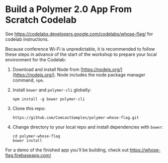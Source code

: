 Build a Polymer 2.0 App From Scratch Codelab
===
See https://codelabs.developers.google.com/codelabs/whose-flag/ for codelab instructions.

Because conference Wi-Fi is unpredictable, it is recommended to follow these steps in advance of the start of the workshop to prepare your local environment for the Codelab:

1.  Download and install Node from [https://nodejs.org/](https://nodejs.org/). Node includes the node package manager command, `npm`.

2.  Install `bower` and `polymer-cli` globally:

        npm install -g bower polymer-cli

3.  Clone this repo:

        https://github.com/ComcastSamples/polymer-whose-flag.git

4.  Change directory to your local repo and install dependencies with `bower`:

        cd polymer-whose-flag
        bower install

For a demo of the finished app you'll be building, check out https://whose-flag.firebaseapp.com/

